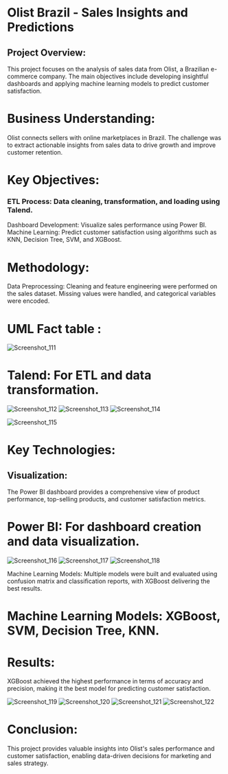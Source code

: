 # Olist Brazil - Sales Insights and Predictions
## Project Overview:
This project focuses on the analysis of sales data from Olist, a Brazilian e-commerce company. The main objectives include developing insightful dashboards and applying machine learning models to predict customer satisfaction.

# Business Understanding:
Olist connects sellers with online marketplaces in Brazil. The challenge was to extract actionable insights from sales data to drive growth and improve customer retention.

# Key Objectives:
### ETL Process: Data cleaning, transformation, and loading using Talend.
Dashboard Development: Visualize sales performance using Power BI.
Machine Learning: Predict customer satisfaction using algorithms such as KNN, Decision Tree, SVM, and XGBoost.
# Methodology:
Data Preprocessing: Cleaning and feature engineering were performed on the sales dataset. Missing values were handled, and categorical variables were encoded.

# UML Fact table :
![Screenshot_111](https://github.com/user-attachments/assets/9e137a25-9f88-42c2-ba6b-831c7fc1807d)


# Talend: For ETL and data transformation.

![Screenshot_112](https://github.com/user-attachments/assets/b9e32403-87d3-4658-ba53-5f3051ea20df)
![Screenshot_113](https://github.com/user-attachments/assets/22919bb9-82a8-4824-bad7-a9e58f6d63e0)
![Screenshot_114](https://github.com/user-attachments/assets/5a7972f8-7f4f-4eaa-8290-74dfbb9bdd79)

![Screenshot_115](https://github.com/user-attachments/assets/b3ee71a0-fe54-494b-b252-89927def58c8)

# Key Technologies:
## Visualization: 
The Power BI dashboard provides a comprehensive view of product performance, top-selling products, and customer satisfaction metrics.
# Power BI: For dashboard creation and data visualization.
![Screenshot_116](https://github.com/user-attachments/assets/4d6f5c3e-a300-4548-b66a-60793dc0c0ab)
![Screenshot_117](https://github.com/user-attachments/assets/b889673c-d022-4783-9406-4a5b2221e38b)
![Screenshot_118](https://github.com/user-attachments/assets/57394840-61fe-4522-a8c2-556f425c6f4c)

Machine Learning Models: Multiple models were built and evaluated using confusion matrix and classification reports, with XGBoost delivering the best results.

# Machine Learning Models: XGBoost, SVM, Decision Tree, KNN.
# Results:
XGBoost achieved the highest performance in terms of accuracy and precision, making it the best model for predicting customer satisfaction.

![Screenshot_119](https://github.com/user-attachments/assets/9125d619-cb27-4b81-a593-b649139f5720)
![Screenshot_120](https://github.com/user-attachments/assets/6403ff90-d432-4432-a3cb-4e4659494479)
![Screenshot_121](https://github.com/user-attachments/assets/f2202ff9-8746-4272-b16e-536c0241079b)
![Screenshot_122](https://github.com/user-attachments/assets/b8c5769f-e2f8-4228-8479-dce9f280d181)

# Conclusion:
This project provides valuable insights into Olist's sales performance and customer satisfaction, enabling data-driven decisions for marketing and sales strategy.

